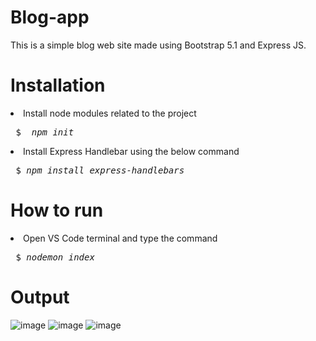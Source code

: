 # Blog-app
This is a simple blog web site made using Bootstrap 5.1 and Express JS.
# Installation
<li>Install node modules related to the project </li>
<pre> $ <i> npm init</i> </pre>
<li>Install Express Handlebar using the below command</li>
  <pre> $ <i>npm install express-handlebars</i></pre>

# How to run
<li>Open VS Code terminal and type the command </li>
<pre> $ <i>nodemon index</i></pre>

# Output
![image](https://github.com/TeghSinghJ/Blog-app/assets/81065036/db629b68-43d2-4693-83ca-06976246dd06)
![image](https://github.com/TeghSinghJ/Blog-app/assets/81065036/9fd6a762-1d40-45d2-90f5-968fc06bf74d)
![image](https://github.com/TeghSinghJ/Blog-app/assets/81065036/3fdee3ae-744c-4b9c-afd2-04376238ffd2)




